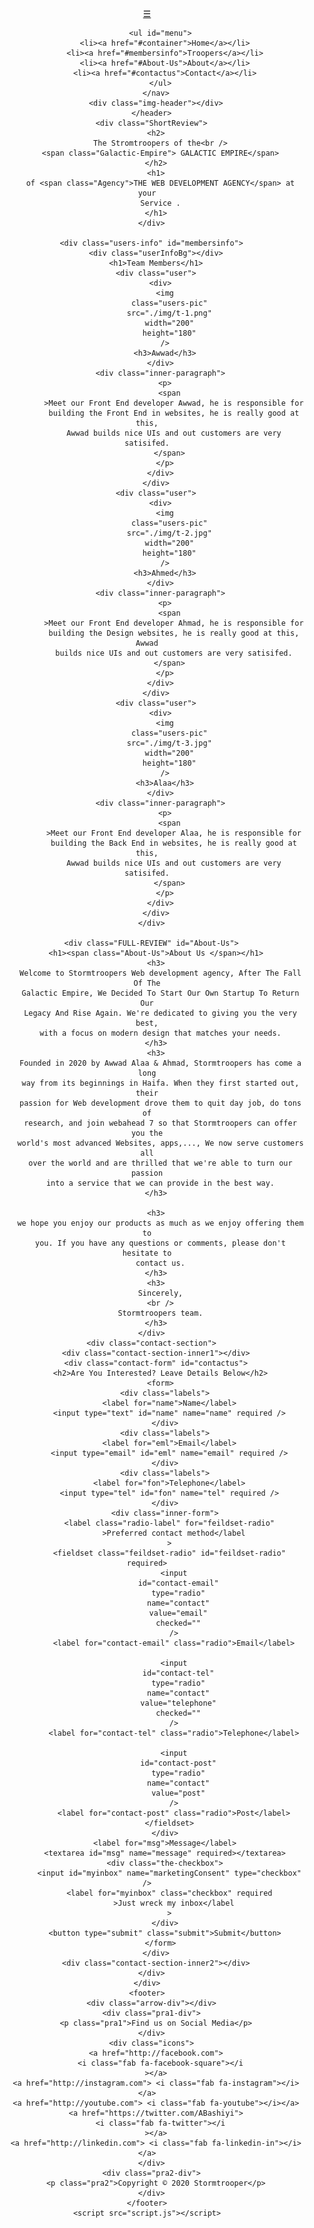 <!DOCTYPE html>
<html lang="en">
  <head>
    <meta charset="UTF-8" />
    <meta name="viewport" content="width=device-width, initial-scale=1.0" />
    <link
      rel="stylesheet"
      href="https://cdnjs.cloudflare.com/ajax/libs/font-awesome/5.14.0/css/all.min.css"
      integrity="sha512-1PKOgIY59xJ8Co8+NE6FZ+LOAZKjy+KY8iq0G4B3CyeY6wYHN3yt9PW0XpSriVlkMXe40PTKnXrLnZ9+fkDaog=="
      crossorigin="anonymous"
    />
    <link
      rel="icon"
      href="img/favicon.jpg"
      sizes="16x16 32x32"
      type="image/png"
    />
    <link rel="stylesheet" href="style.css" />
    <title>Stromtroopers Agency</title>
  </head>
  <body>
    <div class="container" id="container">
      <a href="#container"> <i class="fas fa-angle-double-up arrow"></i></a>
      <header class="top">
        <nav class="navbar">
          <a href="#" class="toggleNavbar" id="toggleNavbar">☰</a>

          <ul id="menu">
            <li><a href="#container">Home</a></li>
            <li><a href="#membersinfo">Troopers</a></li>
            <li><a href="#About-Us">About</a></li>
            <li><a href="#contactus">Contact</a></li>
          </ul>
        </nav>
        <div class="img-header"></div>
      </header>
      <div class="ShortReview">
        <h2>
          The Stromtroopers of the<br />
          <span class="Galactic-Empire"> GALACTIC EMPIRE</span>
        </h2>
        <h1>
          of <span class="Agency">THE WEB DEVELOPMENT AGENCY</span> at your
          Service .
        </h1>
      </div>

      <div class="users-info" id="membersinfo">
        <div class="userInfoBg"></div>
        <h1>Team Members</h1>
        <div class="user">
          <div>
            <img
              class="users-pic"
              src="./img/t-1.png"
              width="200"
              height="180"
            />
            <h3>Awwad</h3>
          </div>
          <div class="inner-paragraph">
            <p>
              <span
                >Meet our Front End developer Awwad, he is responsible for
                building the Front End in websites, he is really good at this,
                Awwad builds nice UIs and out customers are very satisifed.
              </span>
            </p>
          </div>
        </div>
        <div class="user">
          <div>
            <img
              class="users-pic"
              src="./img/t-2.jpg"
              width="200"
              height="180"
            />
            <h3>Ahmed</h3>
          </div>
          <div class="inner-paragraph">
            <p>
              <span
                >Meet our Front End developer Ahmad, he is responsible for
                building the Design websites, he is really good at this, Awwad
                builds nice UIs and out customers are very satisifed.
              </span>
            </p>
          </div>
        </div>
        <div class="user">
          <div>
            <img
              class="users-pic"
              src="./img/t-3.jpg"
              width="200"
              height="180"
            />
            <h3>Alaa</h3>
          </div>
          <div class="inner-paragraph">
            <p>
              <span
                >Meet our Front End developer Alaa, he is responsible for
                building the Back End in websites, he is really good at this,
                Awwad builds nice UIs and out customers are very satisifed.
              </span>
            </p>
          </div>
        </div>
      </div>

      <div class="FULL-REVIEW" id="About-Us">
        <h1><span class="About-Us">About Us </span></h1>
        <h3>
          Welcome to Stormtroopers Web development agency, After The Fall Of The
          Galactic Empire, We Decided To Start Our Own Startup To Return Our
          Legacy And Rise Again. We're dedicated to giving you the very best,
          with a focus on modern design that matches your needs.
        </h3>
        <h3>
          Founded in 2020 by Awwad Alaa & Ahmad, Stormtroopers has come a long
          way from its beginnings in Haifa. When they first started out, their
          passion for Web development drove them to quit day job, do tons of
          research, and join webahead 7 so that Stormtroopers can offer you the
          world's most advanced Websites, apps,..., We now serve customers all
          over the world and are thrilled that we're able to turn our passion
          into a service that we can provide in the best way.
        </h3>

        <h3>
          we hope you enjoy our products as much as we enjoy offering them to
          you. If you have any questions or comments, please don't hesitate to
          contact us.
        </h3>
        <h3>
          Sincerely,
          <br />
          Stormtroopers team.
        </h3>
      </div>
      <div class="contact-section">
        <div class="contact-section-inner1"></div>
        <div class="contact-form" id="contactus">
          <h2>Are You Interested? Leave Details Below</h2>
          <form>
            <div class="labels">
              <label for="name">Name</label>
              <input type="text" id="name" name="name" required />
            </div>
            <div class="labels">
              <label for="eml">Email</label>
              <input type="email" id="eml" name="email" required />
            </div>
            <div class="labels">
              <label for="fon">Telephone</label>
              <input type="tel" id="fon" name="tel" required />
            </div>
            <div class="inner-form">
              <label class="radio-label" for="feildset-radio"
                >Preferred contact method</label
              >
              <fieldset class="feildset-radio" id="feildset-radio" required>
                <input
                  id="contact-email"
                  type="radio"
                  name="contact"
                  value="email"
                  checked=""
                />
                <label for="contact-email" class="radio">Email</label>

                <input
                  id="contact-tel"
                  type="radio"
                  name="contact"
                  value="telephone"
                  checked=""
                />
                <label for="contact-tel" class="radio">Telephone</label>

                <input
                  id="contact-post"
                  type="radio"
                  name="contact"
                  value="post"
                />
                <label for="contact-post" class="radio">Post</label>
              </fieldset>
            </div>
            <label for="msg">Message</label>
            <textarea id="msg" name="message" required></textarea>
            <div class="the-checkbox">
              <input id="myinbox" name="marketingConsent" type="checkbox" />
              <label for="myinbox" class="checkbox" required
                >Just wreck my inbox</label
              >
            </div>
            <button type="submit" class="submit">Submit</button>
          </form>
        </div>
        <div class="contact-section-inner2"></div>
      </div>
    </div>
    <footer>
      <div class="arrow-div"></div>
      <div class="pra1-div">
        <p class="pra1">Find us on Social Media</p>
      </div>
      <div class="icons">
        <a href="http://facebook.com">
          <i class="fab fa-facebook-square"></i
        ></a>
        <a href="http://instagram.com"> <i class="fab fa-instagram"></i></a>
        <a href="http://youtube.com"> <i class="fab fa-youtube"></i></a>
        <a href="https://twitter.com/ABashiyi">
          <i class="fab fa-twitter"></i
        ></a>
        <a href="http://linkedin.com"> <i class="fab fa-linkedin-in"></i></a>
      </div>
      <div class="pra2-div">
        <p class="pra2">Copyright © 2020 Stormtrooper</p>
      </div>
    </footer>
    <script src="script.js"></script>
  </body>
</html>
